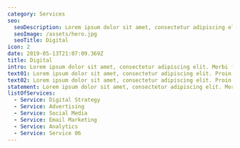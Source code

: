 ```yaml
---
category: Services
seo:
  seoDescription: Lorem ipsum dolor sit amet, consectetur adipiscing elit. Morbi fermentum auctor magna et laoreet. Morbi ultrices quam sed nisi porttitor sollicitudin
  seoImage: /assets/hero.jpg
  seoTitle: Digital
icon: 2
date: 2019-05-13T21:07:09.369Z
title: Digital
intro: Lorem ipsum dolor sit amet, consectetur adipiscing elit. Morbi fermentum auctor magna et laoreet. Morbi ultrices quam sed nisi porttitor sollicitudin
text01: Lorem ipsum dolor sit amet, consectetur adipiscing elit. Proin faucibus ante lacinia, rhoncus nisi at, feugiat lacus. Donec ac volutpat augue. Donec euismod nunc augue, iaculis fermentum augue rutrum at. Morbi convallis quam eros, a volutpat urna commodo lobortis.
text02: Lorem ipsum dolor sit amet, consectetur adipiscing elit. Proin faucibus ante lacinia, rhoncus nisi at, feugiat lacus. Donec ac volutpat augue. Donec euismod nunc augue, iaculis fermentum augue rutrum at. Morbi convallis quam eros, a volutpat urna commodo lobortis.
statement: Lorem ipsum dolor sit amet, consectetur adipiscing elit. Morbi fermentum auctor magna et laoreet. Morbi ultrices quam sed nisi porttitor sollicitudin
listOfServices:
  - Service: Digital Strategy
  - Service: Advertising
  - Service: Social Media
  - Service: Email Marketing
  - Service: Analytics
  - Service: Service 06
---
```

